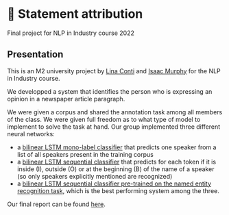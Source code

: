 # :newspaper: Statement attribution
Final project for NLP in Industry course 2022

## Presentation

This is an M2 university project by [Lina Conti](https://github.com/lina-conti) and [Isaac Murphy](https://github.com/isaac-murphy) for the NLP in Industry course.

We developped a system that identifies the person who is expressing an opinion in a newspaper article paragraph. 

We were given a corpus and shared the annotation task among all members of the class. We were given full freedom as to what type of model to implement to solve the task at hand. Our group implemented three different neural networks:

- a [bilinear LSTM mono-label classifier](https://github.com/lina-conti/statement-attribution/blob/main/Monolabel_Classifier_Industry_Conti_Murphy.ipynb) that predicts one speaker from a list of all speakers present in the training corpus
- a [bilinear LSTM sequential classifier](https://github.com/lina-conti/statement-attribution/blob/main/Vanilla_Sequential_Classifier_Industry_Conti_Murphy.ipynb) that predicts for each token if it is inside (I), outside (O) or at the beginning (B) of the name of a speaker (so only speakers explicitly mentioned are recognized)
- a [bilinear LSTM sequential classifier pre-trained on the named entity recognition task](https://github.com/lina-conti/statement-attribution/blob/main/Transfer_learning_sequential_classifier_industry_Conti_Murphy.ipynb), which is the best performing system among the three.

Our final report can be found [here](https://raw.githubusercontent.com/lina-conti/statement-attribution/main/Conti_Murphy_NLP_in_Industry.pdf).
